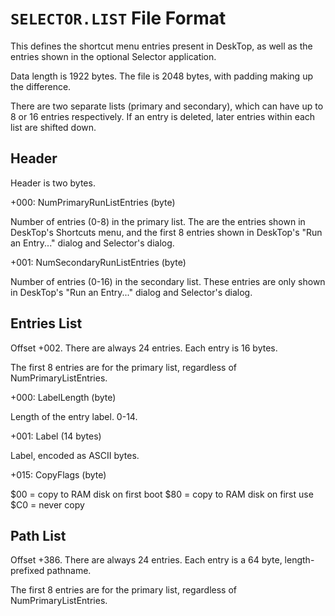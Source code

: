 # `SELECTOR.LIST` File Format

This defines the shortcut menu entries present in DeskTop, as well as
the entries shown in the optional Selector application.

Data length is 1922 bytes. The file is 2048 bytes, with padding making
up the difference.

There are two separate lists (primary and secondary), which can have up
to 8 or 16 entries respectively. If an entry is deleted, later entries
within each list are shifted down.


## Header

Header is two bytes.

+000: NumPrimaryRunListEntries (byte)

   Number of entries (0-8) in the primary list. The are the entries
   shown in DeskTop's Shortcuts menu, and the first 8 entries shown in
   DeskTop's "Run an Entry..." dialog and Selector's dialog.

+001: NumSecondaryRunListEntries (byte)

   Number of entries (0-16) in the secondary list. These entries are
   only shown in DeskTop's "Run an Entry..." dialog and Selector's
   dialog.


## Entries List

Offset +002. There are always 24 entries. Each entry is 16 bytes.

The first 8 entries are for the primary list, regardless of
NumPrimaryListEntries.

+000: LabelLength (byte)

   Length of the entry label. 0-14.

+001: Label (14 bytes)

   Label, encoded as ASCII bytes.

+015: CopyFlags (byte)

   $00 = copy to RAM disk on first boot
   $80 = copy to RAM disk on first use
   $C0 = never copy


## Path List

Offset +386. There are always 24 entries. Each entry is a 64 byte,
length-prefixed pathname.

The first 8 entries are for the primary list, regardless of
NumPrimaryListEntries.
